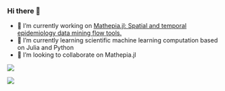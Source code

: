 ### Hi there 👋

- 🔭 I’m currently working on [Mathepia.jl: Spatial and temporal epidemiology data mining flow tools.](https://github.com/Song921012/Mathepia.jl)
- 🌱 I’m currently learning scientific machine learning computation based on Julia and Python
- 👯 I’m looking to collaborate on Mathepia.jl

![](https://github-readme-stats.vercel.app/api?username=Song921012&theme=vue)

![](https://github-readme-stats.vercel.app/api/wakatime?username=aidishage&layuout=compact&theme=vue)
